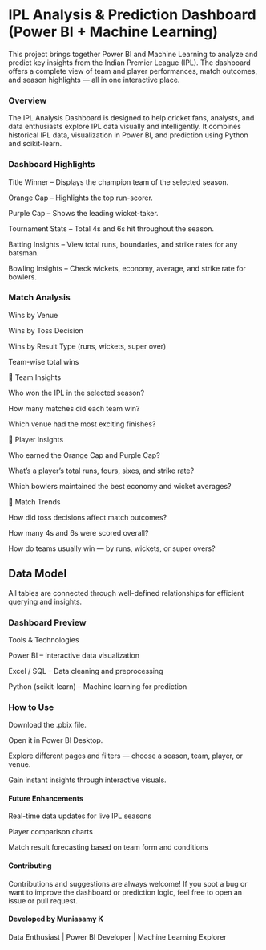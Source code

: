# IPL Analysis & Prediction Dashboard (Power BI + Machine Learning)

This project brings together Power BI and Machine Learning to analyze and predict key insights from the Indian Premier League (IPL).
The dashboard offers a complete view of team and player performances, match outcomes, and season highlights — all in one interactive place.

### Overview

The IPL Analysis Dashboard is designed to help cricket fans, analysts, and data enthusiasts explore IPL data visually and intelligently.
It combines historical IPL data, visualization in Power BI, and prediction using Python and scikit-learn.

### Dashboard Highlights

Title Winner – Displays the champion team of the selected season.

Orange Cap – Highlights the top run-scorer.

Purple Cap – Shows the leading wicket-taker.

Tournament Stats – Total 4s and 6s hit throughout the season.

Batting Insights – View total runs, boundaries, and strike rates for any batsman.

Bowling Insights – Check wickets, economy, average, and strike rate for bowlers.

### Match Analysis

Wins by Venue

Wins by Toss Decision

Wins by Result Type (runs, wickets, super over)

Team-wise total wins

🔹 Team Insights

Who won the IPL in the selected season?

How many matches did each team win?

Which venue had the most exciting finishes?

🔹 Player Insights

Who earned the Orange Cap and Purple Cap?

What’s a player’s total runs, fours, sixes, and strike rate?

Which bowlers maintained the best economy and wicket averages?

🔹 Match Trends

How did toss decisions affect match outcomes?

How many 4s and 6s were scored overall?

How do teams usually win — by runs, wickets, or super overs?

## Data Model

All tables are connected through well-defined relationships for efficient querying and insights.


### Dashboard Preview

Tools & Technologies

Power BI – Interactive data visualization

Excel / SQL – Data cleaning and preprocessing

Python (scikit-learn) – Machine learning for prediction

### How to Use

Download the .pbix file.

Open it in Power BI Desktop.

Explore different pages and filters — choose a season, team, player, or venue.

Gain instant insights through interactive visuals.

#### Future Enhancements

Real-time data updates for live IPL seasons

Player comparison charts

Match result forecasting based on team form and conditions

#### Contributing

Contributions and suggestions are always welcome!
If you spot a bug or want to improve the dashboard or prediction logic, feel free to open an issue or pull request.

#### Developed by Muniasamy K

Data Enthusiast | Power BI Developer | Machine Learning Explorer

